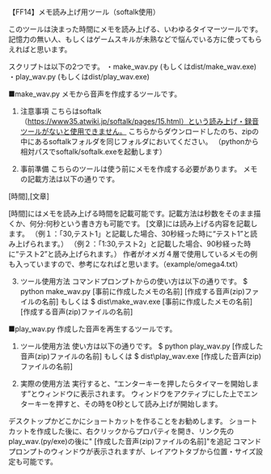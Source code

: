 【FF14】メモ読み上げ用ツール（softalk使用）

このツールは決まった時間にメモを読み上げる、いわゆるタイマーツールです。
記憶力の無い人、もしくはゲームスキルが未熟などで悩んでいる方に使ってもらえればと思います。

スクリプトは以下の2つです。
・make_wav.py (もしくはdist/make_wav.exe)
・play_wav.py (もしくはdist/play_wav.exe)

■make_wav.py
メモから音声を作成するツールです。

1. 注意事項
  こちらはsoftalk（https://www35.atwiki.jp/softalk/pages/15.html）という読み上げ・録音ツールがないと使用できません。
  こちらからダウンロードしたのち、zipの中にあるsoftalkフォルダを同じフォルダにおいてください。
  （pythonから相対パスでsoftalk/softalk.exeを起動します）

2. 事前準備
  こちらのツールは使う前にメモを作成する必要があります。
  メモの記載方法は以下の通りです。

[時間],[文章]

  [時間]にはメモを読み上げる時間を記載可能です。記載方法は秒数をそのまま描くか、何分:何秒という書き方も可能です。
  [文章]には読み上げる内容を記載します。
  （例１：「30,テスト1」と記載した場合、30秒経った時に“テスト1”と読み上げられます。）
  （例２：「1:30,テスト2」と記載した場合、90秒経った時に“テスト2”と読み上げられます。）
  作者がオメガ４層で使用しているメモの例も入っていますので、参考になればと思います。（example/omega4.txt）

3. ツール使用方法
  コマンドプロンプトからの使い方は以下の通りです。
  $ python make_wav.py [事前に作成したメモの名前] [作成する音声(zip)ファイルの名前]
  もしくは
  $ dist\make_wav.exe [事前に作成したメモの名前] [作成する音声(zip)ファイルの名前]


■play_wav.py
作成した音声を再生するツールです。

1. ツール使用方法
  使い方は以下の通りです。
  $ python play_wav.py [作成した音声(zip)ファイルの名前]
  もしくは
  $ dist\play_wav.exe [作成した音声(zip)ファイルの名前]

2. 実際の使用方法
  実行すると、“エンターキーを押したらタイマーを開始します”とウィンドウに表示されます。
  ウィンドウをアクティブにした上でエンターキーを押すと、その時を0秒として読み上げが開始します。

  デスクトップかどこかにショートカットを作ることをお勧めします。
  ショートカットを作成した後に、右クリックからプロパティを開き、リンク先のplay_wav.(py/exe)の後に" [作成した音声(zip)ファイルの名前]"を追記
  コマンドプロンプトのウィンドウが表示されますが、レイアウトタブから位置・サイズ設定も可能です。
  




